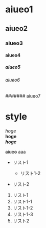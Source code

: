 # aiueo1 
## aiueo2 
### aiueo3 
#### aiueo4 
##### aiueo5 
###### aiueo6 
####### aiueo7 

# style 
*hoge*  
**hoge**  
***hoge***  


~~aiueo~~
aaa

* リスト1 

  * リスト1-2  
    
* リスト2　

1. リスト1　
  1. リスト1-1　
  1. リスト1-2
  1. リスト1-3
2. リスト2　
